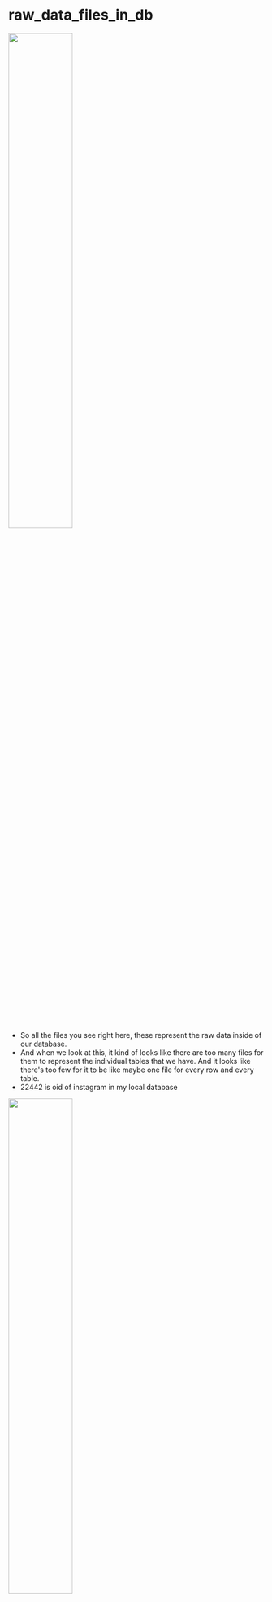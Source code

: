 # raw_data_files_in_db

[<img src="./oid_datname.png" width="50%"/>](./oid_datname.png)

- So all the files you see right here, these represent the raw data inside of our database.
- And when we look at this, it kind of looks like there are too many files for them to represent the individual tables that we have. And it looks like there's too few for it to be like maybe one file for every row and every table.
- 22442 is oid of instagram in my local database

[<img src="./raw_data_files_in_db.png" width="50%"/>](./raw_data_files_in_db.png)

- So each of these different rows. Contains information about one of those different files that we're taking a look at above.
- Each file, in turn, represents one individual object inside of our database.
- So this file 16420 which is is shown against users table in below, in theory, contains all of the data for my entire users table.

[<img src="./pg_class_list.png" width="50%"/>](./pg_class_list.png)

- So at this point in time, we've established that inside of your hard disk somewhere, Postgres is storing all the information tied to one individual database inside of one folder.
- And inside of that directory are a ton of different files. And each of these different files represent one different thing inside the database. An example of a individual thing is a table. And so we identified two files that store all the data related to our users table and our post table.

# HEAPS, BLOCKS AND TUPLES 

- HEAP or HEAP file: This is a file that contains all the data related to one particular table.
- 16420 is a heap file as it contains all of the data for my entire users table.
- A heap data structure is very different than a heap file, so we don't really want to be thinking about a heap data structure at all when we're thinking about these heap file things.
- Tuple or Item: These are referring to individual rows from one particular table.
- A single heat file is divided into many different blocks or pages. And then inside of each block or page, we have many different tuples items/Rows.

[<img src="./heap_tuple_block_01.png" width="50%"/>](./heap_tuple_block_01.png)

- The entire file itself is referred to as the heap or heap file. The file is subdivided into many different blocks or pages, and then each block or page stores some number of tuples items rows. Each block or page can store no items. So like no users whatsoever or can can store many different items.

[<img src="./heap_tuple_block_02.png" width="50%"/>](./heap_tuple_block_02.png)

- By default. Each of these blocks or pages are eight kilobytes in size. So we might have one block right here. Regardless of how many items are inside of it, it is always eight kilobytes large. The next one, regardless of how many items are stored inside of it, it is always eight kilobytes large.

[<img src="./heap_file.png" width="50%"/>](./heap_file.png)

# Block Data layout

- Each block. has this kind of structure.
- Well, when we are thinking about block number one, we are really talking about some information that is being stored on the hard disk of your computer. Your hard disk stores information as binary. So zeros and ones.

[<img src="./block_data_layout.png" width="50%"/>](./block_data_layout.png)

- So when you are looking at above diagram, we can kind of imagine that behind the scenes, we are looking at some collection of zeros and ones. So maybe the first set of zeros and ones right here. The first couple of zeroes and ones are being dedicated to store some very particular type of information. Maybe the next couple of zeros and ones are being dedicated to store some other kind of information. And then eventually maybe the zeros and ones at the very bottom are dedicated to storing yet another kind of information.

[<img src="./block_binary.png" width="50%"/>](./block_binary.png)

- So right now, as you're looking at this diagram, this is kind of a representation of the actual physical data being stored on your hard drive and the purpose of every little zero and one in there. So as I mentioned, this is a very low level lecture that we're going through right now.

- So inside the block we have some collection of zeros and ones at the very start of the block that are made to represent information about the block itself. The next section of zeros and ones contain information about the actual data that is stored inside this block. So information about the actual rows. This does not actually contain information for the rows themselves. So in other words, there's not necessarily any IDs or user names or anything like that inside of here. These are just little pieces of information that say where you can find the different rows that are stored inside the block.
- After that, we've got this big gray area in the middle that is dedicated to free space. By free space. I just mean to say there are some collection of zeros and ones that are not actually being used by the block right now.
- At the very end, we've got some collection of zeros and ones down here for information about tuple two perhaps, and then maybe some information about tuple Number one, perhaps.

[<img src="./block_detailed_structure.png" width="50%"/>](./block_detailed_structure.png)

- If we scroll up to the very top, we are looking at the start of page zero right here. This is page zero. If we counted off 8096 bytes. So if we counted off like one, two, three, four, and then all the way down, we would eventually get to page number two. Because remember, every page is eight kilobytes and inside of eight kilobytes there are 8096 bytes.

[<img src="./db_data_read.png" width="50%"/>](./db_data_read.png)

# PageHeaderData layout

- pd_lower is a two byte value. It is an offset to the start of free space.
- Right after pd_lower, the next two bytes are referred to as upper. That is also going to be an integer value and it's going to be the number of bytes from the start of the page all the way down to the end of free space.

[<img src="./data_layout_breakup.png" width="50%"/>](./data_layout_breakup.png)

# itemiddata

- Here's our header, the first 24 bytes. So then every four bytes section after that represents one individual itemiddata. So you can see that in total from the end of the header all the way down to the start of our free space. So these are all item data's, each one is four bytes long.
- Each item ID data has a byte offset to the start of an item. In this case, remember an item is a tuple or a row. So the byte offset to the start of the item essentially means the number of bytes from the start of the page to the start of an actual item or a tuple or a row inside of this block. It then relates the length of that individual row or item in bytes and then some other information that we don't really care about. So in reality, these itemID things, item ID datas are telling us the byte offset to the start of item and its length in bytes.
- Remember, each item ID is actually referring to an individual or different item inside the data section.

[<img src="./data_layout_breakup.png" width="50%"/>](./data_layout_breakup.png)

[<img src="./page_layout.png" width="50%"/>](./page_layout.png)

# Table row layout

- for an individual item, this is the tricky part. There's actually 23 bytes worth of information at the start of the item. Then some other information after that. And then finally, after all that filler stuff is the actual user data. Like the actual ID that we care about, the created_at, the username and so on.
- The start of this item is actually the start of the header for the item only after about 23 bytes plus or minus some additional amount do we actually get to the data that we really care about.

[<img src="./table_row_layout.png" width="50%"/>](./table_row_layout.png)